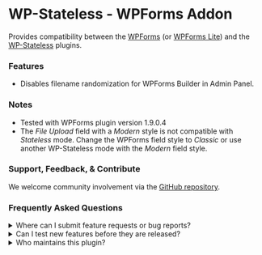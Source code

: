 # WP-Stateless - WPForms Addon

Provides compatibility between the [WPForms](https://wpforms.com/) (or [WPForms Lite](https://wordpress.org/plugins/wpforms-lite/)) and the [WP-Stateless](https://wordpress.org/plugins/wp-stateless/) plugins.

### Features

* Disables filename randomization for WPForms Builder in Admin Panel.

### Notes

* Tested with WPForms plugin version 1.9.0.4
* The _File Upload_ field with a _Modern_ style is not compatible with _Stateless_ mode. Change the WPForms field style to _Classic_ or use another WP-Stateless mode with the _Modern_ field style.

### Support, Feedback, & Contribute

We welcome community involvement via the [GitHub repository](https://github.com/udx/wp-stateless-wpforms-addon).

### Frequently Asked Questions

<details>
<summary>Where can I submit feature requests or bug reports?</summary>

We encourage community feedback and discussion through issues on the [GitHub repository](https://github.com/udx/wp-stateless-wpforms-addon/issues).
</details>

<details>
<summary>Can I test new features before they are released?</summary>

To ensure new releases cause as little disruption as possible, we rely on early adopters who assist us by testing out new features before they are released. [Please contact us](https://udx.io/) if you are interested in becoming an early adopter.
</details>

<details>
<summary>Who maintains this plugin?</summary>

[UDX](https://udx.io/) maintains this plugin by continuing development through its own staff, reviewing pull requests, testing, and steering the overall release schedule. UDX is located in Durham, North Carolina, and provides WordPress engineering and hosting services to clients throughout the United States.
</details>

